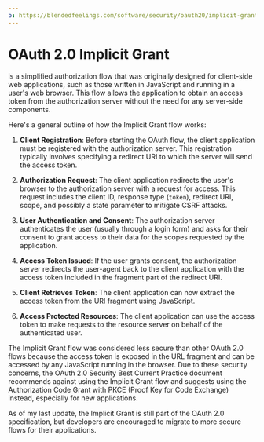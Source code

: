 ```yaml
---
b: https://blendedfeelings.com/software/security/oauth20/implicit-grant.md
---
```


# OAuth 2.0 Implicit Grant 
is a simplified authorization flow that was originally designed for client-side web applications, such as those written in JavaScript and running in a user's web browser. This flow allows the application to obtain an access token from the authorization server without the need for any server-side components.

Here's a general outline of how the Implicit Grant flow works:

1. **Client Registration**: Before starting the OAuth flow, the client application must be registered with the authorization server. This registration typically involves specifying a redirect URI to which the server will send the access token.

2. **Authorization Request**: The client application redirects the user's browser to the authorization server with a request for access. This request includes the client ID, response type (`token`), redirect URI, scope, and possibly a state parameter to mitigate CSRF attacks.

3. **User Authentication and Consent**: The authorization server authenticates the user (usually through a login form) and asks for their consent to grant access to their data for the scopes requested by the application.

4. **Access Token Issued**: If the user grants consent, the authorization server redirects the user-agent back to the client application with the access token included in the fragment part of the redirect URI.

5. **Client Retrieves Token**: The client application can now extract the access token from the URI fragment using JavaScript.

6. **Access Protected Resources**: The client application can use the access token to make requests to the resource server on behalf of the authenticated user.

The Implicit Grant flow was considered less secure than other OAuth 2.0 flows because the access token is exposed in the URL fragment and can be accessed by any JavaScript running in the browser. Due to these security concerns, the OAuth 2.0 Security Best Current Practice document recommends against using the Implicit Grant flow and suggests using the Authorization Code Grant with PKCE (Proof Key for Code Exchange) instead, especially for new applications.

As of my last update, the Implicit Grant is still part of the OAuth 2.0 specification, but developers are encouraged to migrate to more secure flows for their applications.